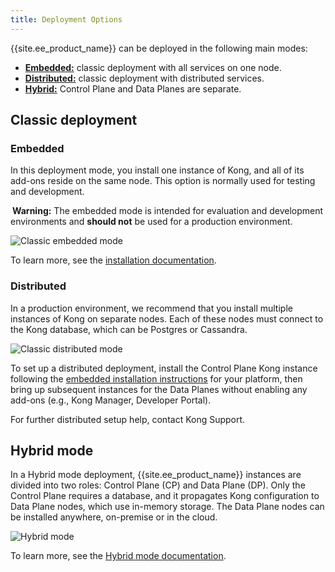 ```yaml
---
title: Deployment Options
---
```

{{site.ee_product_name}} can be deployed in the following main modes:
* [**Embedded:**](#embedded) classic deployment with all services on one node.
* [**Distributed:**](#distributed) classic deployment with distributed services.
* [**Hybrid:**](#hybrid-mode-beta) Control Plane and Data Planes are separate.

## Classic deployment

### Embedded

In this deployment mode, you install one instance of Kong, and all of its add-ons
reside on the same node. This option is normally used for testing and development.
<div class="alert alert-warning">
  <i class="fas fa-exclamation-triangle" style="color:orange; margin-right:3px"></i>
  <b>Warning:</b> The embedded mode is intended for evaluation and development
  environments and <b>should not</b> be used for a production environment.
</div>

![Classic embedded mode](/assets/images/docs/ee/deployment/deployment-classic-dev.png)

To learn more, see the [installation documentation](/enterprise/{{page.kong_version}}/deployment/installation).

### Distributed

In a production environment, we recommend that you install multiple instances of
Kong on separate nodes. Each of these nodes must connect to the Kong database,
which can be Postgres or Cassandra.

![Classic distributed mode](/assets/images/docs/ee/deployment/deployment-classic-distributed.png)

To set up a distributed deployment, install the Control Plane Kong instance
following the [embedded installation instructions](/enterprise/{{page.kong_version}}/deployment/installation)
for your platform, then bring up subsequent instances for the Data Planes without
enabling any add-ons (e.g., Kong Manager, Developer Portal).

For further distributed setup help, contact Kong Support.

## Hybrid mode

In a Hybrid mode deployment, {{site.ee_product_name}} instances are divided into
two roles: Control Plane (CP) and Data Plane (DP). Only the Control Plane
requires a database, and it propagates Kong configuration to Data Plane nodes,
which use in-memory storage. The Data Plane nodes can be installed anywhere,
on-premise or in the cloud.

![Hybrid mode](/assets/images/docs/ee/deployment/deployment-hybrid.png)

To learn more, see the [Hybrid mode documentation](/enterprise/{{page.kong_version}}/deployment/hybrid-mode).

